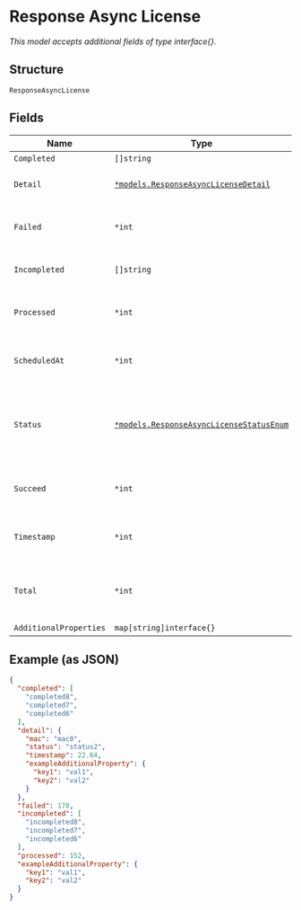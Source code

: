 
# Response Async License

*This model accepts additional fields of type interface{}.*

## Structure

`ResponseAsyncLicense`

## Fields

| Name | Type | Tags | Description |
|  --- | --- | --- | --- |
| `Completed` | `[]string` | Optional | - |
| `Detail` | [`*models.ResponseAsyncLicenseDetail`](../../doc/models/response-async-license-detail.md) | Optional | detail claim status per device |
| `Failed` | `*int` | Optional | Current failed number of device |
| `Incompleted` | `[]string` | Optional | Current incompleted lists (macs) |
| `Processed` | `*int` | Optional | Current processed number of device |
| `ScheduledAt` | `*int` | Optional | epoch time of aysnc claim scheduled |
| `Status` | [`*models.ResponseAsyncLicenseStatusEnum`](../../doc/models/response-async-license-status-enum.md) | Optional | processing status of async. enum: `prepared`, `ongoing`, `done` |
| `Succeed` | `*int` | Optional | Current succeed number of device |
| `Timestamp` | `*int` | Optional | epoch time of last reporting time |
| `Total` | `*int` | Optional | total number of device included in claim |
| `AdditionalProperties` | `map[string]interface{}` | Optional | - |

## Example (as JSON)

```json
{
  "completed": [
    "completed8",
    "completed7",
    "completed6"
  ],
  "detail": {
    "mac": "mac0",
    "status": "status2",
    "timestamp": 22.64,
    "exampleAdditionalProperty": {
      "key1": "val1",
      "key2": "val2"
    }
  },
  "failed": 170,
  "incompleted": [
    "incompleted8",
    "incompleted7",
    "incompleted6"
  ],
  "processed": 152,
  "exampleAdditionalProperty": {
    "key1": "val1",
    "key2": "val2"
  }
}
```

